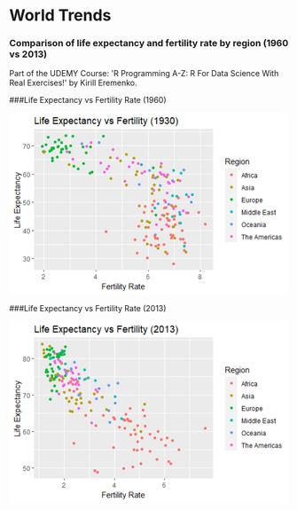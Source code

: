 # World Trends 

### Comparison of life expectancy and fertility rate by region (1960 vs 2013)

Part of the UDEMY Course: 'R Programming A-Z: R For Data Science With Real Exercises!' by Kirill Eremenko.

###Life Expectancy vs Fertility Rate (1960)

![alt text](https://github.com/sebasquirarte/R-Programming-A-Z/blob/main/World-Trends/Graphs/Plot%20(1930).png)

###Life Expectancy vs Fertility Rate (2013)

![alt text](https://github.com/sebasquirarte/R-Programming-A-Z/blob/main/World-Trends/Graphs/Plot%20(2013).png)
